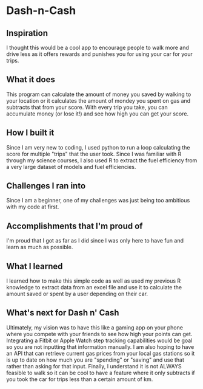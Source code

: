 # Dash-n-Cash
## Inspiration

I thought this would be a cool app to encourage people to walk more and drive less as it offers rewards and punishes you for using your car for your trips.

## What it does

This program can calculate the amount of money you saved by walking to your location or it calculates the amount of mondey you spent on gas and subtracts that from your score. With every trip you take, you can accumulate money (or lose it!) and see how high you can get your score.

## How I built it

Since I am very new to coding, I used python to run a loop calculating the score for multiple "trips" that the user took. Since I was familiar with R through my science courses, I also used R to extract the fuel efficiency from a very large dataset of models and fuel efficiencies. 

## Challenges I ran into

Since I am a beginner, one of my challenges was just being too ambitious with my code at first. 

## Accomplishments that I'm proud of

I'm proud that I got as far as I did since I was only here to have fun and learn as much as possible.

## What I learned

I learned how to make this simple code as well as used my previous R knowledge to extract data from an excel file and use it to calculate the amount saved or spent by a user depending on their car.

## What's next for Dash n' Cash

Ultimately, my vision was to have this like a gaming app on your phone where you compete with your friends to see how high your points can get. Integrating a Fitbit or Apple Watch step tracking capabilities would be goal so you are not inputting that information manually. I am also hoping to have an API that can retrieve current gas prices from your local gas stations so it is up to date on how much you are "spending" or "saving" and use that rather than asking for that input. Finally, I understand it is not ALWAYS feasible to walk so it can be cool to have a feature where it only subtracts if you took the car for trips less than a certain amount of km. 
